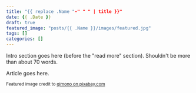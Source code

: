 ```yaml
---
title: "{{ replace .Name "-" " " | title }}"
date: {{ .Date }}
draft: true
featured_image: "posts/{{ .Name }}/images/featured.jpg"
tags: []
categories: []
---
```


Intro section goes here (before the "read more" section). Shouldn't be more than about 70 words.

<!--more-->

Article goes here.

<!-- Credit to the bottom -->
<sub>Featured image credit to [qimono on pixabay.com](https://pixabay.com/en/sunrise-space-outer-space-globe-1756274/)</sub>

